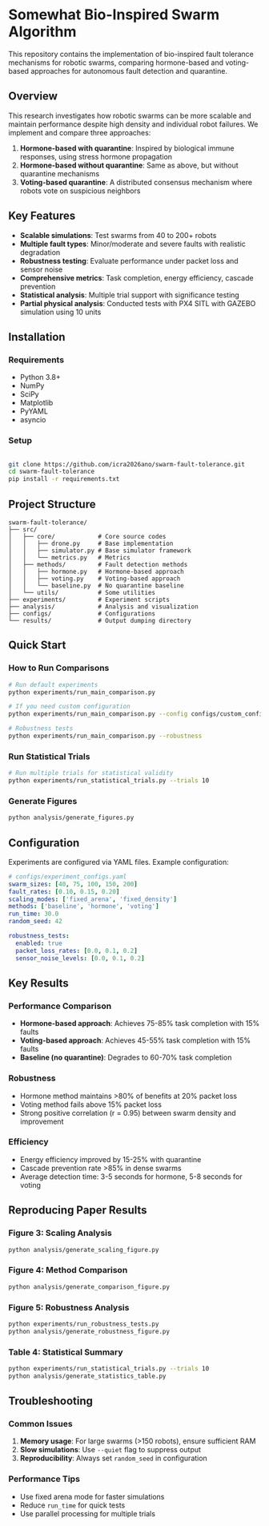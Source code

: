 # Somewhat Bio-Inspired Swarm Algorithm

This repository contains the implementation of bio-inspired fault tolerance mechanisms for robotic swarms, comparing hormone-based and voting-based approaches for autonomous fault detection and quarantine.

## Overview

This research investigates how robotic swarms can be more scalable and maintain performance despite high density and individual robot failures. We implement and compare three approaches:

1. **Hormone-based with quarantine**: Inspired by biological immune responses, using stress hormone propagation
2. **Hormone-based without quarantine**: Same as above, but without quarantine mechanisms
3. **Voting-based quarantine**: A distributed consensus mechanism where robots vote on suspicious neighbors

## Key Features

- **Scalable simulations**: Test swarms from 40 to 200+ robots
- **Multiple fault types**: Minor/moderate and severe faults with realistic degradation
- **Robustness testing**: Evaluate performance under packet loss and sensor noise
- **Comprehensive metrics**: Task completion, energy efficiency, cascade prevention
- **Statistical analysis**: Multiple trial support with significance testing
- **Partial physical analysis**: Conducted tests with PX4 SITL with GAZEBO simulation using 10 units

## Installation

### Requirements

- Python 3.8+
- NumPy
- SciPy
- Matplotlib
- PyYAML
- asyncio

### Setup

```bash

git clone https://github.com/icra2026ano/swarm-fault-tolerance.git 
cd swarm-fault-tolerance 
pip install -r requirements.txt
```

## Project Structure

```
swarm-fault-tolerance/
├── src/
│   ├── core/            # Core source codes
│   │   ├── drone.py     # Base implementation
│   │   ├── simulator.py # Base simulator framework
│   │   └── metrics.py   # Metrics
│   ├── methods/         # Fault detection methods
│   │   ├── hormone.py   # Hormone-based approach
│   │   ├── voting.py    # Voting-based approach
│   │   └── baseline.py  # No quarantine baseline
│   └── utils/           # Some utilities
├── experiments/         # Experiment scripts
├── analysis/            # Analysis and visualization
├── configs/             # Configurations
└── results/             # Output dumping directory
```

## Quick Start

### How to Run Comparisons

```bash
# Run default experiments
python experiments/run_main_comparison.py

# If you need custom configuration
python experiments/run_main_comparison.py --config configs/custom_config.yaml

# Robustness tests
python experiments/run_main_comparison.py --robustness
```

### Run Statistical Trials

```bash
# Run multiple trials for statistical validity
python experiments/run_statistical_trials.py --trials 10
```

### Generate Figures

```bash
python analysis/generate_figures.py
```

## Configuration

Experiments are configured via YAML files. Example configuration:

```yaml
# configs/experiment_configs.yaml
swarm_sizes: [40, 75, 100, 150, 200]
fault_rates: [0.10, 0.15, 0.20]
scaling_modes: ['fixed_arena', 'fixed_density']
methods: ['baseline', 'hormone', 'voting']
run_time: 30.0
random_seed: 42

robustness_tests:
  enabled: true
  packet_loss_rates: [0.0, 0.1, 0.2]
  sensor_noise_levels: [0.0, 0.1, 0.2]
```

## Key Results

### Performance Comparison

- **Hormone-based approach**: Achieves 75-85% task completion with 15% faults
- **Voting-based approach**: Achieves 45-55% task completion with 15% faults
- **Baseline (no quarantine)**: Degrades to 60-70% task completion

### Robustness

- Hormone method maintains >80% of benefits at 20% packet loss
- Voting method fails above 15% packet loss
- Strong positive correlation (r = 0.95) between swarm density and improvement

### Efficiency

- Energy efficiency improved by 15-25% with quarantine
- Cascade prevention rate >85% in dense swarms
- Average detection time: 3-5 seconds for hormone, 5-8 seconds for voting

## Reproducing Paper Results

### Figure 3: Scaling Analysis
```bash
python analysis/generate_scaling_figure.py
```

### Figure 4: Method Comparison
```bash
python analysis/generate_comparison_figure.py
```

### Figure 5: Robustness Analysis
```bash
python experiments/run_robustness_tests.py
python analysis/generate_robustness_figure.py
```

### Table 4: Statistical Summary
```bash
python experiments/run_statistical_trials.py --trials 10
python analysis/generate_statistics_table.py
```


## Troubleshooting

### Common Issues

1. **Memory usage**: For large swarms (>150 robots), ensure sufficient RAM
2. **Slow simulations**: Use `--quiet` flag to suppress output
3. **Reproducibility**: Always set `random_seed` in configuration

### Performance Tips

- Use fixed arena mode for faster simulations
- Reduce `run_time` for quick tests
- Use parallel processing for multiple trials

